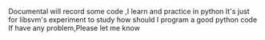 

  Documental will record some code ,I learn and practice in python 
  It's just for libsvm's experiment to study how should I program a good python code
  If have any problem,Please let me know

